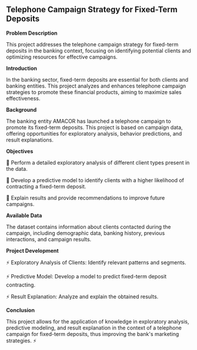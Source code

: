 ## Telephone Campaign Strategy for Fixed-Term Deposits

**Problem Description**

This project addresses the telephone campaign strategy for fixed-term deposits in the banking context, focusing on identifying potential clients and optimizing resources for effective campaigns.

**Introduction**

In the banking sector, fixed-term deposits are essential for both clients and banking entities. This project analyzes and enhances telephone campaign strategies to promote these financial products, aiming to maximize sales effectiveness.

**Background**

The banking entity AMACOR has launched a telephone campaign to promote its fixed-term deposits. This project is based on campaign data, offering opportunities for exploratory analysis, behavior predictions, and result explanations.

**Objectives**

🚀 Perform a detailed exploratory analysis of different client types present in the data.

🚀 Develop a predictive model to identify clients with a higher likelihood of contracting a fixed-term deposit.

🚀 Explain results and provide recommendations to improve future campaigns.

**Available Data**

The dataset contains information about clients contacted during the campaign, including demographic data, banking history, previous interactions, and campaign results.

**Project Development**

⚡ Exploratory Analysis of Clients: Identify relevant patterns and segments.

⚡ Predictive Model: Develop a model to predict fixed-term deposit contracting.

⚡ Result Explanation: Analyze and explain the obtained results.

**Conclusion**

This project allows for the application of knowledge in exploratory analysis, predictive modeling, and result explanation in the context of a telephone campaign for fixed-term deposits, thus improving the bank's marketing strategies. ⚡
